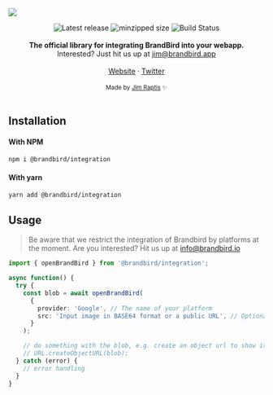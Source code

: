 <a href="https://snappify.io/"><img src="https://user-images.githubusercontent.com/4418879/114391549-ec320480-9b97-11eb-8620-3c7afe117878.png"/></a>

<div align="center">
  <img src="https://badgen.net/npm/v/@snappify/integration" alt="Latest release" />
  <img src="https://badgen.net/bundlephobia/minzip/@snappify/integration" alt="minzipped size"/>
  <img src="https://github.com/snappify-io/integration/workflows/CI/badge.svg" alt="Build Status" />
</div>

<br />
<div align="center"><strong>The official library for integrating BrandBird into your webapp.</strong></div>
<div align="center">Interested? Just hit us up at <a href="mailto:jim@brandbird.app">jim@brandbird.app</a></div>
<br />
<div align="center">
  <a href="https://brandbird.app/">Website</a> 
  <span> · </span>
  <a href="https://twitter.com/brandbirdapp">Twitter</a>
</div>

<br />
<div align="center">
  <sub>Made by <a href="https://twitter.com/d__raptis">Jim Raptis</a> ✨</sub>
</div>
<br />

## Installation

#### With NPM

```sh
npm i @brandbird/integration
```

#### With yarn

```sh
yarn add @brandbird/integration
```

## Usage

> Be aware that we restrict the integration of Brandbird by platforms at the moment. Are you interested? Hit us up at info@brandbird.io

```ts
import { openBrandBird } from '@brandbird/integration';

async function() {
  try {
    const blob = await openBrandBird(
      { 
        provider: 'Google', // The name of your platform
        src: 'Input image in BASE64 format or a public URL', // Optional
      }
    );

    // do something with the blob, e.g. create an object url to show it in an img tag:
    // URL.createObjectURL(blob);
  } catch (error) {
    // error handling
  }
}
```
